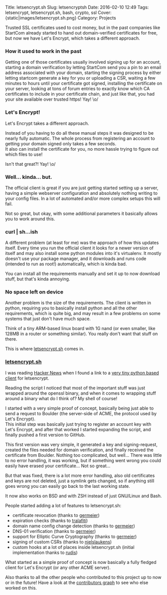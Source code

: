 Title: letsencrypt.sh
Slug: letsencryptsh
Date: 2016-02-10 12:49
Tags: letsencrypt, letsencrypt.sh, bash, crypto, ssl
Cover: {static|images/letsencrypt.sh.png}
Category: Projects

Trusted SSL certificates used to cost money, but in the past companies like StartCom already started to hand out domain-verified certificates for free,
but now we have Let's Encrypt, which takes a different approach.

<!-- PELICAN_END_SUMMARY -->

### How it used to work in the past

Getting one of those certificates usually involved signing up for an account,
starting a domain verification by letting StartCom send you a pin to an email address associated with your domain,
starting the signing process by either letting startcom generate a key for you or uploading a CSR,
waiting a few minutes to hours until your certificate got signed,
installing the certificate on your server, looking at tons of forum entries to exactly know which CA certificates to include in your certificate chain,
and just like that, you had your site available over trusted https! Yay! \o/

### Let's Encrypt!

Let's Encrypt takes a different approach.

Instead of you having to do all these manual steps it was designed to be nearly fully automatic.
The whole process from registering an account to getting your domain signed only takes a few seconds.<br>
It also can install the certificate for you, no more hassle trying to figure out which files to use!

Isn't that great?! Yay! \o/

### Well... kinda... but.

The official client is great if you are just getting started setting up a server,
having a simple webserver configuration and absolutely nothing writing to your config files.
In a lot of automated and/or more complex setups this will fail.

Not so great, but okay, with some additional parameters it basically allows you to work around this.

### curl | sh...ish

A different problem (at least for me) was the approach of how this updates itself.
Every time you run the official client it looks for a newer version of itself and may also install some python modules into it's virtualenv.
It mostly doesn't use your package manager, and it downloads and runs code (intended to run as root!) automatically, which is kinda bad.

You can install all the requirements manually and set it up to now download stuff, but that's kinda annoying.

### No space left on device

Another problem is the size of the requirements.
The client is written in python, requiring you to basically install python and all the other requirements,
which is quite big, and may result in a few problems on some systems that just don't have much space.

Think of a tiny ARM-based linux board with 1G nand (or even smaller, like 128MB in a router or something similar).
You really don't want that stuff on there.

This is where [letsencrypt.sh](https://github.com/lukas2511/letsencrypt.sh) comes in.

### [letsencrypt.sh](https://github.com/lukas2511/letsencrypt.sh)

I was reading [Hacker News](https://news.ycombinator.com) when I found a link to a [very tiny python based client](https://github.com/diafygi/acme-tiny) for letsencrypt.

Reading the script I noticed that most of the important stuff was just wrapped around the openssl binary,
and when it comes to wrapping stuff around a binary what do I think of? My shell of course!

I started with a very simple proof of concept, basically being just able to send a request to Boulder (the server-side of ACME, the protocol used by Let's Encrypt).<br>
This initial step was basically just trying to register an account key with Let's Encrypt, and after that worked I started expanding the script,
and finally pushed a first version to GitHub.

This first version was very simple, it generated a key and signing-request, created the files needed for domain verification, and finally received the certificate from Boulder.
Nothing too complicated, but well... There was little to no error handling, it was working, but if something went wrong you could easily have erased your certificate...
Not so great...

But that was fixed, there is a lot more error handling, also old certificates and keys are not deleted, just a symlink gets changed,
so if anything still goes wrong you can easily go back to the last working state.

It now also works on BSD and with ZSH instead of just GNU/Linux and Bash.

People started adding a lot of features to letsencrypt.sh:

- certificate revocation (thanks to [germeier](https://github.com/germeier))
- expiration checks (thanks to [tralafiti](https://github.com/tralafiti))
- domain name config change detection (thanks to [germeier](https://github.com/germeier))
- DNS-01 verification (thanks to [germeier](https://github.com/germeier))
- support for Elliptic Curve Cryptography (thanks to [germeier](https://github.com/germeier))
- signing of custom CSRs (thanks to [nielslaukens](https://github.com/nielslaukens))
- custom hooks at a lot of places inside letsencrypt.sh (initial implementation thanks to [rudis](https://github.com/rudis))

What started as a simple proof of concept is now basically a fully fledged client for Let's Encrypt (or any other ACME server).

Also thanks to all the other people who contributed to this project up to now or in the future!
Have a look at the [contributors graph](https://github.com/lukas2511/letsencrypt.sh/graphs/contributors) to see who else worked on this.
